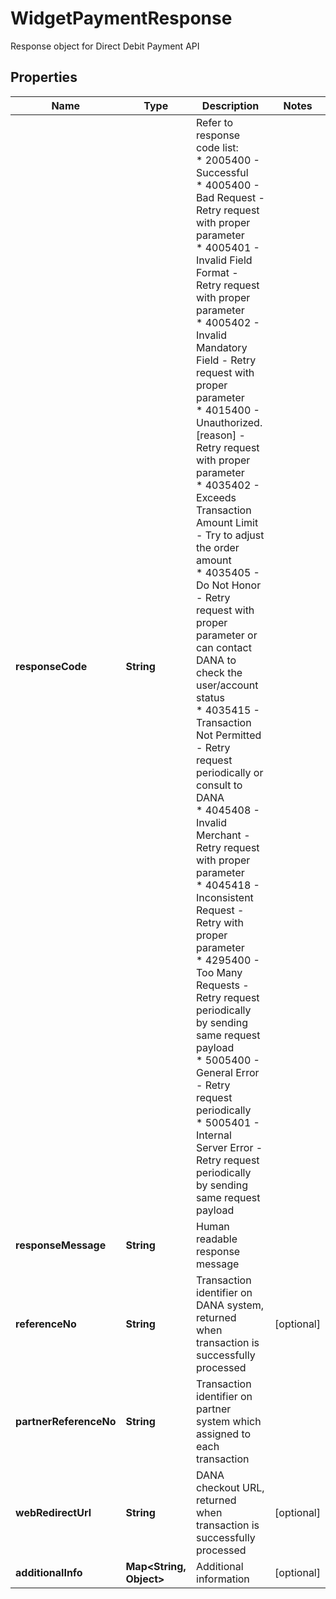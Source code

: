 

# WidgetPaymentResponse

Response object for Direct Debit Payment API

## Properties

| Name | Type | Description | Notes |
|------------ | ------------- | ------------- | -------------|
|**responseCode** | **String** | Refer to response code list:<br> * 2005400 - Successful<br> * 4005400 - Bad Request - Retry request with proper parameter<br> * 4005401 - Invalid Field Format - Retry request with proper parameter<br> * 4005402 - Invalid Mandatory Field - Retry request with proper parameter<br> * 4015400 - Unauthorized. [reason] - Retry request with proper parameter<br> * 4035402 - Exceeds Transaction Amount Limit - Try to adjust the order amount<br> * 4035405 - Do Not Honor - Retry request with proper parameter or can contact DANA to check the user/account status<br> * 4035415 - Transaction Not Permitted - Retry request periodically or consult to DANA<br> * 4045408 - Invalid Merchant - Retry request with proper parameter<br> * 4045418 - Inconsistent Request - Retry with proper parameter<br> * 4295400 - Too Many Requests - Retry request periodically by sending same request payload<br> * 5005400 - General Error - Retry request periodically<br> * 5005401 - Internal Server Error - Retry request periodically by sending same request payload<br>  |  |
|**responseMessage** | **String** | Human readable response message |  |
|**referenceNo** | **String** | Transaction identifier on DANA system, returned when transaction is successfully processed |  [optional] |
|**partnerReferenceNo** | **String** | Transaction identifier on partner system which assigned to each transaction |  |
|**webRedirectUrl** | **String** | DANA checkout URL, returned when transaction is successfully processed |  [optional] |
|**additionalInfo** | **Map&lt;String, Object&gt;** | Additional information |  [optional] |



